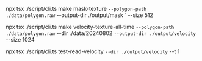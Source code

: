 npx tsx ./script/cli.ts make mask-texture `
  --polygon-path ./data/polygon.raw `
  --output-dir ./output/mask `
  --size 512


npx tsx ./script/cli.ts make velocity-texture-all-time `
--polygon-path ./data/polygon.raw `
--dir ./data/20240802 `
--output-dir ./output/velocity `
--size 1024


npx tsx ./script/cli.ts test-read-velocity `
  --dir ./output/velocity `
  --t 1

